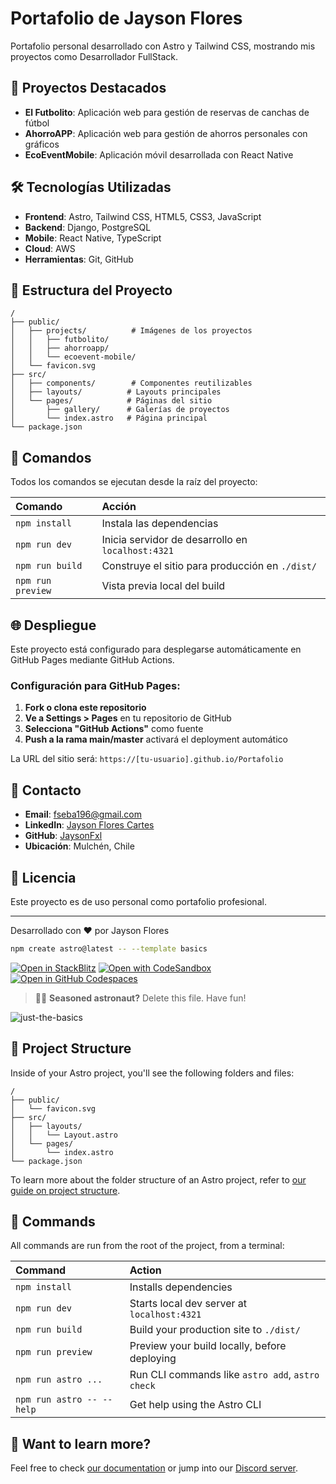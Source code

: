 # Portafolio de Jayson Flores

Portafolio personal desarrollado con Astro y Tailwind CSS, mostrando mis proyectos como Desarrollador FullStack.

## 🚀 Proyectos Destacados

- **El Futbolito**: Aplicación web para gestión de reservas de canchas de fútbol
- **AhorroAPP**: Aplicación web para gestión de ahorros personales con gráficos
- **EcoEventMobile**: Aplicación móvil desarrollada con React Native

## 🛠️ Tecnologías Utilizadas

- **Frontend**: Astro, Tailwind CSS, HTML5, CSS3, JavaScript
- **Backend**: Django, PostgreSQL
- **Mobile**: React Native, TypeScript
- **Cloud**: AWS
- **Herramientas**: Git, GitHub

## 📁 Estructura del Proyecto

```text
/
├── public/
│   ├── projects/          # Imágenes de los proyectos
│   │   ├── futbolito/
│   │   ├── ahorroapp/
│   │   └── ecoevent-mobile/
│   └── favicon.svg
├── src/
│   ├── components/        # Componentes reutilizables
│   ├── layouts/          # Layouts principales
│   └── pages/            # Páginas del sitio
│       ├── gallery/      # Galerías de proyectos
│       └── index.astro   # Página principal
└── package.json
```

## 🧞 Comandos

Todos los comandos se ejecutan desde la raíz del proyecto:

| Comando                | Acción                                            |
| :--------------------- | :------------------------------------------------ |
| `npm install`          | Instala las dependencias                         |
| `npm run dev`          | Inicia servidor de desarrollo en `localhost:4321` |
| `npm run build`        | Construye el sitio para producción en `./dist/`  |
| `npm run preview`      | Vista previa local del build                     |

## 🌐 Despliegue

Este proyecto está configurado para desplegarse automáticamente en GitHub Pages mediante GitHub Actions.

### Configuración para GitHub Pages:

1. **Fork o clona este repositorio**
2. **Ve a Settings > Pages** en tu repositorio de GitHub
3. **Selecciona "GitHub Actions"** como fuente
4. **Push a la rama main/master** activará el deployment automático

La URL del sitio será: `https://[tu-usuario].github.io/Portafolio`

## 📧 Contacto

- **Email**: fseba196@gmail.com
- **LinkedIn**: [Jayson Flores Cartes](https://www.linkedin.com/in/jayson-flores-cartes-7b2536249/)
- **GitHub**: [JaysonFxl](https://github.com/JaysonFxl)
- **Ubicación**: Mulchén, Chile

## 📄 Licencia

Este proyecto es de uso personal como portafolio profesional.

---

Desarrollado con ❤️ por Jayson Flores

```sh
npm create astro@latest -- --template basics
```

[![Open in StackBlitz](https://developer.stackblitz.com/img/open_in_stackblitz.svg)](https://stackblitz.com/github/withastro/astro/tree/latest/examples/basics)
[![Open with CodeSandbox](https://assets.codesandbox.io/github/button-edit-lime.svg)](https://codesandbox.io/p/sandbox/github/withastro/astro/tree/latest/examples/basics)
[![Open in GitHub Codespaces](https://github.com/codespaces/badge.svg)](https://codespaces.new/withastro/astro?devcontainer_path=.devcontainer/basics/devcontainer.json)

> 🧑‍🚀 **Seasoned astronaut?** Delete this file. Have fun!

![just-the-basics](https://github.com/withastro/astro/assets/2244813/a0a5533c-a856-4198-8470-2d67b1d7c554)

## 🚀 Project Structure

Inside of your Astro project, you'll see the following folders and files:

```text
/
├── public/
│   └── favicon.svg
├── src/
│   ├── layouts/
│   │   └── Layout.astro
│   └── pages/
│       └── index.astro
└── package.json
```

To learn more about the folder structure of an Astro project, refer to [our guide on project structure](https://docs.astro.build/en/basics/project-structure/).

## 🧞 Commands

All commands are run from the root of the project, from a terminal:

| Command                   | Action                                           |
| :------------------------ | :----------------------------------------------- |
| `npm install`             | Installs dependencies                            |
| `npm run dev`             | Starts local dev server at `localhost:4321`      |
| `npm run build`           | Build your production site to `./dist/`          |
| `npm run preview`         | Preview your build locally, before deploying     |
| `npm run astro ...`       | Run CLI commands like `astro add`, `astro check` |
| `npm run astro -- --help` | Get help using the Astro CLI                     |

## 👀 Want to learn more?

Feel free to check [our documentation](https://docs.astro.build) or jump into our [Discord server](https://astro.build/chat).
